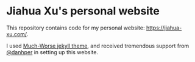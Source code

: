 # Jiahua Xu's personal website

This repository contains code for my personal website: https://jiahua-xu.com/.

I used [Much-Worse jekyll theme](https://github.com/gchauras/much-worse-jekyll-theme), and received tremendous support from [@danhper](https://github.com/danhper) in setting up this website.
